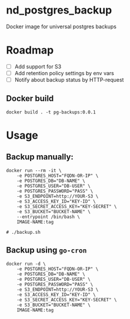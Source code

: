 # nd_postgres_backup
Docker image for universal postgres backups

# Roadmap
- [ ] Add support for S3
- [ ] Add retention policy settings by env vars
- [ ] Notify about backup status by HTTP-request

## Docker build
```
docker build . -t pg-backups:0.0.1
```

# Usage
## Backup manually:
```
docker run --rm -it \
    -e POSTGRES_HOST="FQDN-OR-IP" \
    -e POSTGRES_DB="DB-NAME" \
    -e POSTGRES_USER="DB-USER" \
    -e POSTGRES_PASSWORD="PASS" \
    -e S3_ENDPOINT=http://YOUR-S3 \
    -e S3_ACCESS_KEY_ID="KEY-ID" \
    -e S3_SECRET_ACCESS_KEY="KEY-SECRET" \
    -e S3_BUCKET="BUCKET-NAME" \
    --entrypoint /bin/bash \
    IMAGE-NAME:tag
```
```
# ./backup.sh
```

## Backup using `go-cron`
```
docker run -d \
    -e POSTGRES_HOST="FQDN-OR-IP" \
    -e POSTGRES_DB="DB-NAME" \
    -e POSTGRES_USER="DB-USER" \
    -e POSTGRES_PASSWORD="PASS" \
    -e S3_ENDPOINT=http://YOUR-S3 \
    -e S3_ACCESS_KEY_ID="KEY-ID" \
    -e S3_SECRET_ACCESS_KEY="KEY-SECRET" \
    -e S3_BUCKET="BUCKET-NAME" \
    IMAGE-NAME:tag
```
